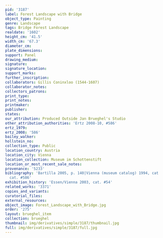 ```yaml
---
pid: '3187'
label: Forest Landscape with Bridge
object_type: Painting
genre: Landscape
tags: Bridge Forest Landscape
realdate: '1602'
height_cm: '41.5'
width_cm: '67.3'
diameter_cm: 
plate_dimensions: 
support: Panel
drawing_medium: 
signature: 
signature_location: 
support_marks: 
further_inscription: 
collaborators: Gillis Coninxloo (1544-1607)
collaborator_notes: 
collectors_patrons: 
print_type: 
print_notes: 
printmaker: 
publisher: 
states: 
our_attribution: Produced Outside Jan Brueghel's Studio
other_attribution_authorities: 'Ertz 2008-10, #586'
ertz_1979: 
ertz_2008: '586'
bailey_walker: 
hollstein_no: 
collection_type: Public
location_country: Austria
location_city: Vienna
location_collection: Museum im Schottenstift
location_or_most_recent_sale_notes: 
provenance: '5233'
bibliography: 'Bartilla 2005, p. 140|Vienna (museum catalog) 1994, cat. #77|Ertz 2008-10,
  cat. #586'
exhibition_history: 'Essen/Vienna 2003, cat. #54'
related_works: '3371'
copies_and_variants: 
curatorial_files: 
external_resources: 
object_image: Forest_Landscape_with_Bridge.jpg
order: '275'
layout: brueghel_item
collection: brueghel
thumbnail: img/derivatives/simple/3187/thumbnail.jpg
full: img/derivatives/simple/3187/full.jpg
---
```

